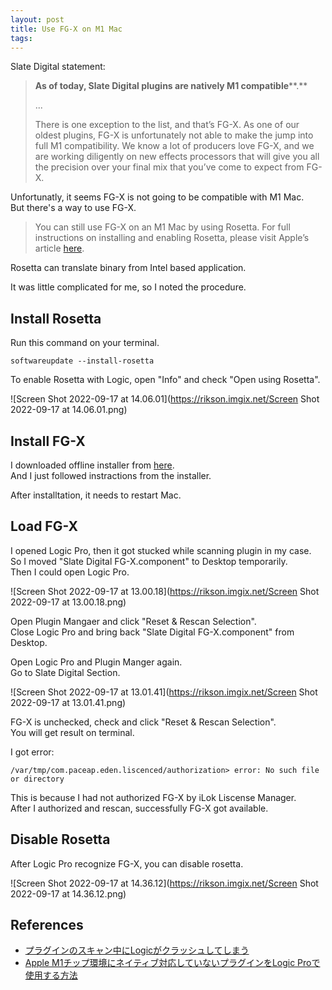 ```yaml
---
layout: post
title: Use FG-X on M1 Mac
tags:
---
```


Slate Digital statement:

>**As of today, Slate Digital plugins are natively M1 compatible****.** 
>
>...
>
>There is one exception to the list, and that’s FG-X. As one of our oldest plugins, FG-X is unfortunately not able to make the jump into full M1 compatibility. We know a lot of producers love FG-X, and we are working diligently on new effects processors that will give you all the precision over your final mix that you’ve come to expect from FG-X.

Unfortunatly, it seems FG-X is not going to be compatible with M1 Mac.  
But there's a way to use FG-X.

> You can still use FG-X on an M1 Mac by using Rosetta. For full instructions on installing and enabling Rosetta, please visit Apple’s article [here](https://support.apple.com/en-us/HT211861).

Rosetta can translate binary from  Intel based application.

It was little complicated for me, so I noted the procedure.

## Install Rosetta

Run this command on your terminal.

```
softwareupdate --install-rosetta
```

To enable Rosetta with Logic, open "Info" and check "Open using Rosetta".

![Screen Shot 2022-09-17 at 14.06.01](https://rikson.imgix.net/Screen Shot 2022-09-17 at 14.06.01.png)

## Install FG-X

I downloaded offline installer from [here](https://app.slatedigital.com/installers).  
And I just followed instractions from the installer.

After installtation, it needs to restart Mac.

## Load FG-X

I opened Logic Pro,  then it got stucked while scanning plugin in my case.  
So I moved "Slate Digital FG-X.component" to Desktop temporarily.  
Then I could open Logic Pro.

![Screen Shot 2022-09-17 at 13.00.18](https://rikson.imgix.net/Screen Shot 2022-09-17 at 13.00.18.png)

Open Plugin Mangaer and click "Reset & Rescan Selection".  
Close Logic Pro and bring back "Slate Digital FG-X.component" from Desktop.

Open Logic Pro and Plugin Manger again.  
Go to Slate Digital Section.

![Screen Shot 2022-09-17 at 13.01.41](https://rikson.imgix.net/Screen Shot 2022-09-17 at 13.01.41.png)

FG-X is unchecked, check and click "Reset & Rescan Selection".  
You will get result on terminal.

I got error:

```
/var/tmp/com.paceap.eden.liscenced/authorization> error: No such file or directory
```

This is because I had not authorized FG-X by iLok Liscense Manager.  
After I authorized and rescan, successfully FG-X got available.

## Disable Rosetta

After Logic Pro recognize FG-X, you can disable rosetta.

![Screen Shot 2022-09-17 at 14.36.12](https://rikson.imgix.net/Screen Shot 2022-09-17 at 14.36.12.png)

## References

- [プラグインのスキャン中にLogicがクラッシュしてしまう](https://support.native-instruments.com/hc/ja/articles/210313905-プラグインのスキャン中にLogicがクラッシュしてしまう)
- [Apple M1チップ環境にネイティブ対応していないプラグインをLogic Proで使用する方法](https://goodmusiclifestyle.com/logicpro-m1-plugin-scan)
